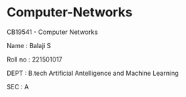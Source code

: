 # Computer-Networks
CB19541 - Computer Networks

Name : Balaji S

Roll no : 221501017

DEPT  : B.tech Artificial Antelligence and Machine Learning 

SEC  : A
